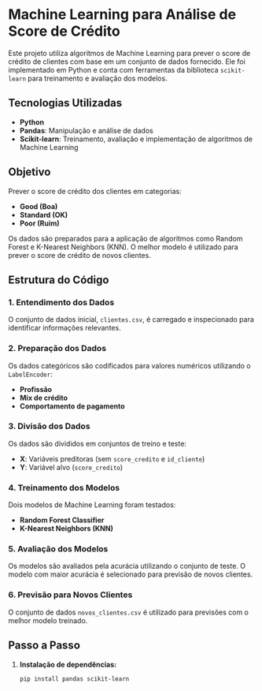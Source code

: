 # Machine Learning para Análise de Score de Crédito

Este projeto utiliza algoritmos de Machine Learning para prever o score de crédito de clientes com base em um conjunto de dados fornecido. Ele foi implementado em Python e conta com ferramentas da biblioteca `scikit-learn` para treinamento e avaliação dos modelos.

## Tecnologias Utilizadas

- **Python**
- **Pandas**: Manipulação e análise de dados
- **Scikit-learn**: Treinamento, avaliação e implementação de algoritmos de Machine Learning

## Objetivo

Prever o score de crédito dos clientes em categorias:
- **Good (Boa)**
- **Standard (OK)**
- **Poor (Ruim)**

Os dados são preparados para a aplicação de algoritmos como Random Forest e K-Nearest Neighbors (KNN). O melhor modelo é utilizado para prever o score de crédito de novos clientes.

## Estrutura do Código

### 1. Entendimento dos Dados
O conjunto de dados inicial, `clientes.csv`, é carregado e inspecionado para identificar informações relevantes.

### 2. Preparação dos Dados
Os dados categóricos são codificados para valores numéricos utilizando o `LabelEncoder`:
- **Profissão**
- **Mix de crédito**
- **Comportamento de pagamento**

### 3. Divisão dos Dados
Os dados são divididos em conjuntos de treino e teste:
- **X**: Variáveis preditoras (sem `score_credito` e `id_cliente`)
- **Y**: Variável alvo (`score_credito`)

### 4. Treinamento dos Modelos
Dois modelos de Machine Learning foram testados:
- **Random Forest Classifier**
- **K-Nearest Neighbors (KNN)**

### 5. Avaliação dos Modelos
Os modelos são avaliados pela acurácia utilizando o conjunto de teste. O modelo com maior acurácia é selecionado para previsão de novos clientes.

### 6. Previsão para Novos Clientes
O conjunto de dados `novos_clientes.csv` é utilizado para previsões com o melhor modelo treinado.

## Passo a Passo

1. **Instalação de dependências:**
   ```bash
   pip install pandas scikit-learn

